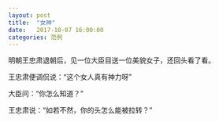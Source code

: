 ```yaml
---
layout: post
title:  "女神"
date:   2017-10-07 16:00:00
categories: 范例
---
```


明朝王忠肃退朝后，见一位大臣目送一位美貌女子，还回头看了看。

王忠肃便调侃说：“这个女人真有神力呀”

大臣问：“你怎么知道？”

王忠肃说：“如若不然，你的头怎么能被拉转？”